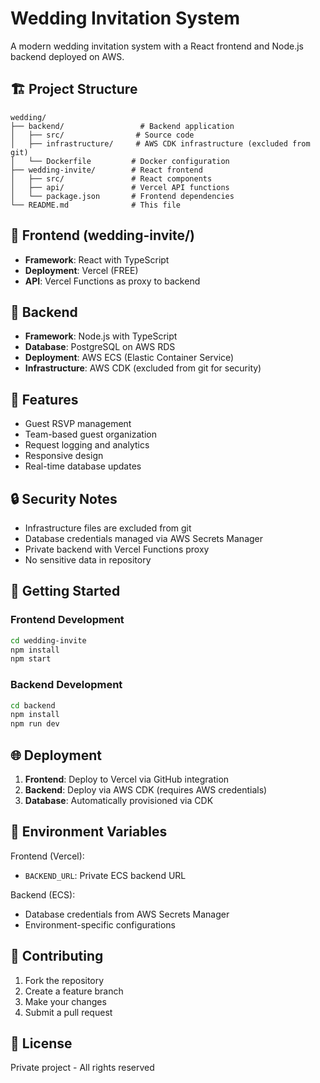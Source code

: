# Wedding Invitation System

A modern wedding invitation system with a React frontend and Node.js backend deployed on AWS.

## 🏗️ Project Structure

```
wedding/
├── backend/                 # Backend application
│   ├── src/                # Source code
│   ├── infrastructure/     # AWS CDK infrastructure (excluded from git)
│   └── Dockerfile         # Docker configuration
├── wedding-invite/        # React frontend
│   ├── src/               # React components
│   ├── api/               # Vercel API functions
│   └── package.json       # Frontend dependencies
└── README.md              # This file
```

## 🚀 Frontend (wedding-invite/)

- **Framework**: React with TypeScript
- **Deployment**: Vercel (FREE)
- **API**: Vercel Functions as proxy to backend

## 🔧 Backend

- **Framework**: Node.js with TypeScript
- **Database**: PostgreSQL on AWS RDS
- **Deployment**: AWS ECS (Elastic Container Service)
- **Infrastructure**: AWS CDK (excluded from git for security)

## 🎯 Features

- Guest RSVP management
- Team-based guest organization
- Request logging and analytics
- Responsive design
- Real-time database updates

## 🔒 Security Notes

- Infrastructure files are excluded from git
- Database credentials managed via AWS Secrets Manager
- Private backend with Vercel Functions proxy
- No sensitive data in repository

## 📱 Getting Started

### Frontend Development
```bash
cd wedding-invite
npm install
npm start
```

### Backend Development
```bash
cd backend
npm install
npm run dev
```

## 🌐 Deployment

1. **Frontend**: Deploy to Vercel via GitHub integration
2. **Backend**: Deploy via AWS CDK (requires AWS credentials)
3. **Database**: Automatically provisioned via CDK

## 📝 Environment Variables

Frontend (Vercel):
- `BACKEND_URL`: Private ECS backend URL

Backend (ECS):
- Database credentials from AWS Secrets Manager
- Environment-specific configurations

## 🤝 Contributing

1. Fork the repository
2. Create a feature branch
3. Make your changes
4. Submit a pull request

## 📄 License

Private project - All rights reserved

